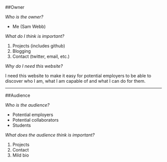 ##Owner

*Who is the owner?*

- Me (Sam Webb)

*What do I think is important?*

1. Projects (includes github)
2. Blogging
3. Contact (twitter, email, etc.)

*Why do I need this website?*

I need this website to make it easy for potential employers to be able
to discover who I am, what I am capable of and what I can do for them. 

-----------------------

##Audience

*Who is the audience?*

- Potential employers
- Potential collaborators
- Students

*What does the audience think is important?*

1. Projects
2. Contact
3. Mild bio